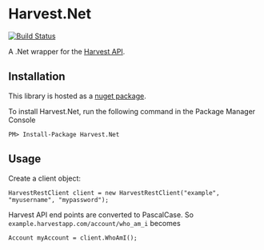 Harvest.Net
===========

[![Build Status](https://travis-ci.org/ithielnor/harvest.net.svg?branch=master)](https://travis-ci.org/ithielnor/harvest.net)
<!--[![codecov.io](http://codecov.io/github/ithielnor/harvest.net/coverage.svg?branch=master)](http://codecov.io/github/ithielnor/harvest.net?branch=master)-->

A .Net wrapper for the [Harvest API][1].

Installation
------------

This library is hosted as a [nuget package][2].

To install Harvest.Net, run the following command in the Package Manager Console

    PM> Install-Package Harvest.Net

Usage
-----

Create a client object:

    HarvestRestClient client = new HarvestRestClient("example", "myusername", "mypassword");

Harvest API end points are converted to PascalCase. So `example.harvestapp.com/account/who_am_i` becomes

    Account myAccount = client.WhoAmI();

[1]:http://help.getharvest.com/api/
[2]:https://www.nuget.org/packages/Harvest.Net/
